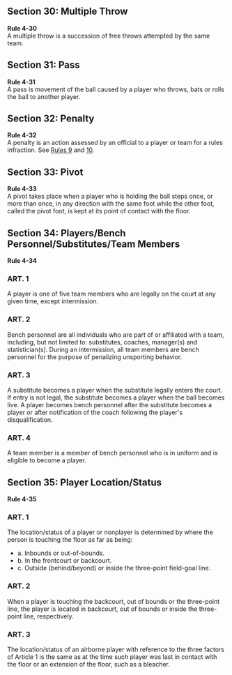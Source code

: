 <!-- Section: Multiple Throw -->
## Section 30: Multiple Throw
**Rule 4-30**  
A multiple throw is a succession of free throws attempted by the same team.

<!-- Section: Pass -->
## Section 31: Pass
**Rule 4-31**  
A pass is movement of the ball caused by a player who throws, bats or rolls the ball to another player.

<!-- Section: Penalty -->
## Section 32: Penalty
**Rule 4-32**  
A penalty is an action assessed by an official to a player or team for a rules infraction. See [Rules 9](#rule-9) and [10](#rule-10).

<!-- Section: Pivot -->
## Section 33: Pivot
**Rule 4-33**  
A pivot takes place when a player who is holding the ball steps once, or more than once, in any direction with the same foot while the other foot, called the pivot foot, is kept at its point of contact with the floor.

<!-- Section: Players/Bench Personnel/Substitutes/Team Members -->
## Section 34: Players/Bench Personnel/Substitutes/Team Members
**Rule 4-34**  
### ART. 1
A player is one of five team members who are legally on the court at any given time, except intermission.

### ART. 2
Bench personnel are all individuals who are part of or affiliated with a team, including, but not limited to: substitutes, coaches, manager(s) and statistician(s). During an intermission, all team members are bench personnel for the purpose of penalizing unsporting behavior.

### ART. 3
A substitute becomes a player when the substitute legally enters the court. If entry is not legal, the substitute becomes a player when the ball becomes live. A player becomes bench personnel after the substitute becomes a player or after notification of the coach following the player's disqualification.

### ART. 4
A team member is a member of bench personnel who is in uniform and is eligible to become a player.

<!-- Section: Player Location/Status -->
## Section 35: Player Location/Status
**Rule 4-35**  
### ART. 1
The location/status of a player or nonplayer is determined by where the person is touching the floor as far as being:
- a. Inbounds or out-of-bounds.
- b. In the frontcourt or backcourt.
- c. Outside (behind/beyond) or inside the three-point field-goal line.

### ART. 2
When a player is touching the backcourt, out of bounds or the three-point line, the player is located in backcourt, out of bounds or inside the three-point line, respectively.

### ART. 3
The location/status of an airborne player with reference to the three factors of Article 1 is the same as at the time such player was last in contact with the floor or an extension of the floor, such as a bleacher.